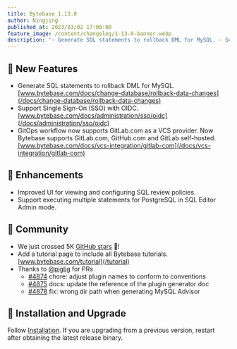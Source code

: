 ```yaml
---
title: Bytebase 1.13.0
author: Ningjing
published_at: 2023/03/02 17:00:00
feature_image: /content/changelog/1-13-0-banner.webp
description: '- Generate SQL statements to rollback DML for MySQL. - Support Single Sign-On (SSO) with OIDC. - GitOps workflow now supports GitLab.com as a VCS provider.'
---
```


## 🚀 New Features

- Generate SQL statements to rollback DML for MySQL. [www.bytebase.com/docs/change-database/rollback-data-changes](/docs/change-database/rollback-data-changes)
- Support Single Sign-On (SSO) with OIDC. [www.bytebase.com/docs/administration/sso/oidc](/docs/administration/sso/oidc)
- GitOps workflow now supports GitLab.com as a VCS provider. Now Bytebase supports GitLab.com, GitHub.com and GitLab self-hosted. [www.bytebase.com/docs/vcs-integration/gitlab-com](/docs/vcs-integration/gitlab-com)

## 🎄 Enhancements

- Improved UI for viewing and configuring SQL review policies.
- Support executing multiple statements for PostgreSQL in SQL Editor Admin mode.

## 🎠 Community

- We just crossed 5K [GitHub stars](https://github.com/bytebase/bytebase) 🥳!
- Add a tutorial page to include all Bytebase tutorials. [www.bytebase.com/tutorial](/tutorial)
- Thanks to [@piglig](https://github.com/piglig) for PRs
  - [\#4874](https://github.com/bytebase/bytebase/pull/4874) chore: adjust plugin names to conform to conventions
  - [\#4875](https://github.com/bytebase/bytebase/pull/4875) docs: update the reference of the plugin generator doc
  - [\#4878](https://github.com/bytebase/bytebase/pull/4878) fix: wrong dir path when generating MySQL Advisor

## 📕 Installation and Upgrade

Follow [Installation](/docs/get-started/self-host). If you are upgrading from a previous version, restart after obtaining the latest release binary.
